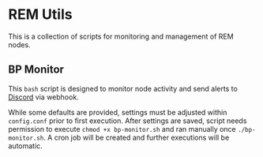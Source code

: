 # REM Utils
 This is a collection of scripts for monitoring and management of REM nodes.
 
 ## BP Monitor
This `bash` script is designed to monitor node activity and send alerts to [Discord](https://discordapp.com/) via webhook.

While some defaults are provided, settings must be adjusted within `config.conf` prior to first execution. After settings are saved, script needs permission to execute `chmod +x bp-monitor.sh` and ran manually once `./bp-monitor.sh`. A cron job will be created and further executions will be automatic.
